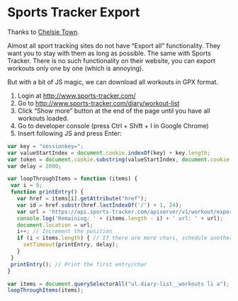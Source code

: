 # Sports Tracker Export

Thanks to [Chelsie Town](https://morioh.com/p/ba8808b91fd5).

Almost all sport tracking sites do not have “Export all” functionality. They want you to stay with them as long as possible. The same with Sports Tracker. There is no such functionality on their website, you can export workouts only one by one (which is annoying).

But with a bit of JS magic, we can download all workouts in GPX format.

 1. Login at http://www.sports-tracker.com/
 1. Go to http://www.sports-tracker.com/diary/workout-list
 1. Click “Show more” button at the end of the page until you have all workouts loaded.
 1. Go to developer console (press Ctrl + Shift + I in Google Chrome)
 1. Insert following JS and press Enter:

 ```javascript
var key = "sessionkey=";
var valueStartIndex = document.cookie.indexOf(key) + key.length;
var token = document.cookie.substring(valueStartIndex, document.cookie.indexOf(';', valueStartIndex));
var delay = 2000;

var loopThroughItems = function (items) {
  var i = 0;
  function printEntry() {
    var href = items[i].getAttribute("href");
    var id = href.substr(href.lastIndexOf('/') + 1, 24);
    var url = 'https://api.sports-tracker.com/apiserver/v1/workout/exportGpx/' + id + '?token=' + token;
    console.log('Remaining: ' + (items.length - i) + ' url: ' + url);
    document.location = url;
    i++; // Increment the position
    if (i < items.length) { // If there are more chars, schedule another
      setTimeout(printEntry, delay);
    }
  }
  printEntry(); // Print the first entry/char
}

var items = document.querySelectorAll("ul.diary-list__workouts li a");
loopThroughItems(items);
```
